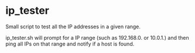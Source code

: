 ip_tester
=========

Small script to test all the IP addresses in a given range.

ip_tester.sh will prompt for a IP range (such as 192.168.0. or 10.0.1.) and then ping all IPs on that range and notify if a host is found.
